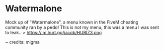 # Watermalone
Mock up of "Watermalone", a menu known in the FiveM cheating community ran by a pedo!
This is not my menu, this was a menu I was sent to leak.. > https://im.hurt.gg/jacob/HUBIZ3.png

~ credits: migma
